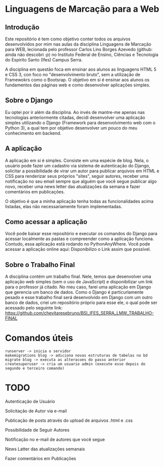# Linguagens de Marcação para a Web
## Introdução
Este repositório é tem como objetivo conter todos os arquivos desenvolvidos por mim nas aulas da disciplina Linguagens de Marcação para WEB, lecionada pelo professor Carlos Lins Borges Azevedo (github: ainda não descobri :p) no Instituto Federal de Ensino, Ciências e Tecnologia do Espírito Santo (Ifes) Campus Serra.

A disciplina em questão foca em ensinar aos alunos as linguagens HTML 5 e CSS 3, con foco no "desenvolvimento bruto", sem a utilização de Framewokrs como o Bootsrap. O objetivo em si é ensinar aos alunos os fundamentos das páginas web e como desenvolver aplicações simples.

## Sobre o Django
Eu optei por ir além da disciplina. Ao invés de mantre-me apenas nas tecnologias anteriormente citadas, decidi desenvolver uma aplicação simples utilizando o Django (Framework para desenvolvimento web com o Python 3), a qual tem por objetivo desenvolver um pouco do meu conhecimento em backend.

## A aplicação
A aplicação em si é simples. Consiste em uma espécie de blog. Nela, o usuário pode fazer um cadastro via sistema de autenticação do Django, solicitar a possibilidade de virar um autor para publicar arquivos em HTML e CSS para renderizar seus próprios "sites", seguir autores, receber uma notificação no seu email sempre que alguém que você segue publicar algo novo, receber uma news letter das atualizações da semana e fazer comentários em publicações.

O objetivo é que a minha aplicação tenha todas as funcionalidades acima listadas, elas não necessariamente foram implementadas.

## Como acessar a aplicação
Você pode baixar esse repositório e executar os comandos do Django para acessar localmente as pastas e compreender como a aplicação funciona. Contudo, essa aplicação está rodando no PythonAnyWhere. Você pode acessar a aplicação online aqui: Disponibilizo o Link assim que possível.


## Sobre o Trabalho Final
A disciplina contém um trabalho final. Nele, temos que desenvolver uma aplicação web simples (sem o uso de JavaScript) e disponibilizar um link para o professor já citado. No meu caso, farei uma aplicação em Django que gerencia um banco de dados. Como o Django é particurlamente pesado e esse trabalho final será desenvolvido em Django com um outro banco de dados, criei um repositório próprio para esse ele, o qual pode ser acessado pelo seguinte link: https://github.com/chevitaresebruno/BSI_IFES_SERRA_LMW_TRABALHO-FINAL

# Comandos úteis
    runserver -> inicia o servidor
    makemigrations blog -> adiciona novas estruturas de tabelas no bd
    migrate blog -> executa as alteracoes do passo anterior
    createsuperuser -> cria um usuario admin (execute esse depois do segundo e terceiro comando)
    
# TODO
Autenticação de Usuário

Solicitação de Autor via e-mail

Publicação de posts através do upload de arquivos .html e .css

Possibilidade de Seguir Autores

Notificação no e-mail de autores que você segue

News Latter das atualizações semanais

Fazer comentários em Publicações